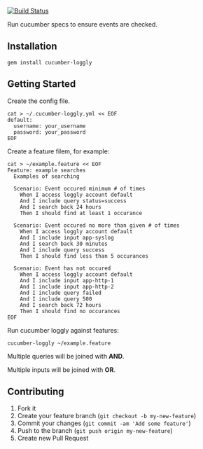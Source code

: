 [![Build Status](https://secure.travis-ci.org/brettweavnet/cucumber-loggly.png)](http://travis-ci.org/brettweavnet/cucumber-loggly)

Run cucumber specs to ensure events are checked.

## Installation

```
gem install cucumber-loggly
```

## Getting Started

Create the config file.

```
cat > ~/.cucumber-loggly.yml << EOF
default:
  username: your_username
  password: your_password
EOF
```

Create a feature filem, for example:

```
cat > ~/example.feature << EOF
Feature: example searches
  Examples of searching

  Scenario: Event occured minimum # of times
    When I access loggly account default
    And I include query status=success
    And I search back 24 hours
    Then I should find at least 1 occurance

  Scenario: Event occured no more than given # of times
    When I access loggly account default
    And I include input app-syslog
    And I search back 30 minutes
    And I include query success
    Then I should find less than 5 occurances

  Scenario: Event has not occured
    When I access loggly account default
    And I include input app-http-1
    And I include input app-http-2
    And I include query failed
    And I include query 500
    And I search back 72 hours
    Then I should find no occurances
EOF
```

Run cucumber loggly against features:

```
cucumber-loggly ~/example.feature
```

Multiple queries will be joined with **AND**.

Multiple inputs will be joined with **OR**.

## Contributing

1. Fork it
2. Create your feature branch (`git checkout -b my-new-feature`)
3. Commit your changes (`git commit -am 'Add some feature'`)
4. Push to the branch (`git push origin my-new-feature`)
5. Create new Pull Request
